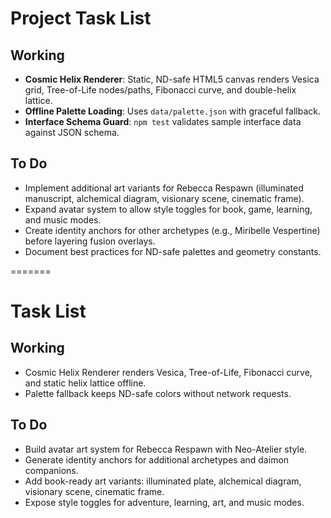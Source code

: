 
# Project Task List

## Working
- **Cosmic Helix Renderer**: Static, ND-safe HTML5 canvas renders Vesica grid, Tree-of-Life nodes/paths, Fibonacci curve, and double-helix lattice.
- **Offline Palette Loading**: Uses `data/palette.json` with graceful fallback.
- **Interface Schema Guard**: `npm test` validates sample interface data against JSON schema.

## To Do
- Implement additional art variants for Rebecca Respawn (illuminated manuscript, alchemical diagram, visionary scene, cinematic frame).
- Expand avatar system to allow style toggles for book, game, learning, and music modes.
- Create identity anchors for other archetypes (e.g., Miribelle Vespertine) before layering fusion overlays.
- Document best practices for ND-safe palettes and geometry constants.

=======
# Task List

## Working
- Cosmic Helix Renderer renders Vesica, Tree-of-Life, Fibonacci curve, and static helix lattice offline.
- Palette fallback keeps ND-safe colors without network requests.

## To Do
- Build avatar art system for Rebecca Respawn with Neo-Atelier style.
- Generate identity anchors for additional archetypes and daimon companions.
- Add book-ready art variants: illuminated plate, alchemical diagram, visionary scene, cinematic frame.
- Expose style toggles for adventure, learning, art, and music modes.


